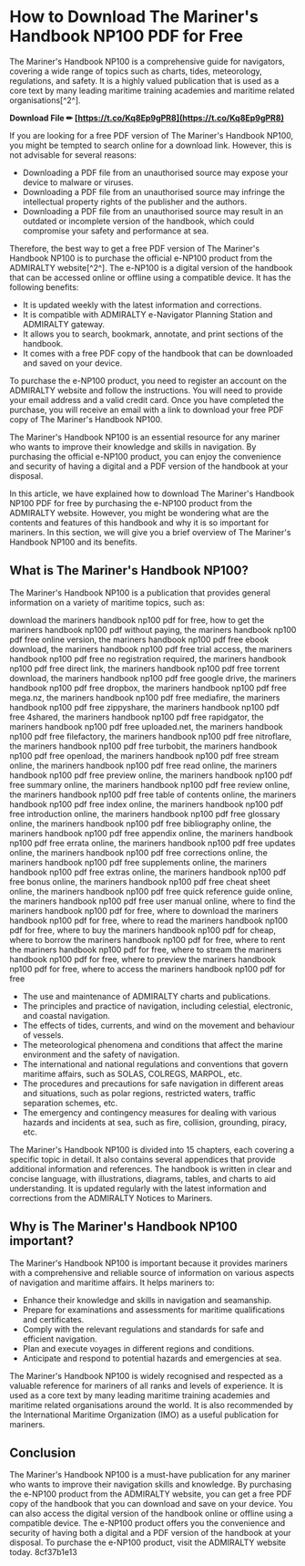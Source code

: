 # How to Download The Mariner's Handbook NP100 PDF for Free
 
The Mariner's Handbook NP100 is a comprehensive guide for navigators, covering a wide range of topics such as charts, tides, meteorology, regulations, and safety. It is a highly valued publication that is used as a core text by many leading maritime training academies and maritime related organisations[^2^].
 
**Download File ✏ [https://t.co/Kq8Ep9gPR8](https://t.co/Kq8Ep9gPR8)**


 
If you are looking for a free PDF version of The Mariner's Handbook NP100, you might be tempted to search online for a download link. However, this is not advisable for several reasons:
 
- Downloading a PDF file from an unauthorised source may expose your device to malware or viruses.
- Downloading a PDF file from an unauthorised source may infringe the intellectual property rights of the publisher and the authors.
- Downloading a PDF file from an unauthorised source may result in an outdated or incomplete version of the handbook, which could compromise your safety and performance at sea.

Therefore, the best way to get a free PDF version of The Mariner's Handbook NP100 is to purchase the official e-NP100 product from the ADMIRALTY website[^2^]. The e-NP100 is a digital version of the handbook that can be accessed online or offline using a compatible device. It has the following benefits:

- It is updated weekly with the latest information and corrections.
- It is compatible with ADMIRALTY e-Navigator Planning Station and ADMIRALTY gateway.
- It allows you to search, bookmark, annotate, and print sections of the handbook.
- It comes with a free PDF copy of the handbook that can be downloaded and saved on your device.

To purchase the e-NP100 product, you need to register an account on the ADMIRALTY website and follow the instructions. You will need to provide your email address and a valid credit card. Once you have completed the purchase, you will receive an email with a link to download your free PDF copy of The Mariner's Handbook NP100.
 
The Mariner's Handbook NP100 is an essential resource for any mariner who wants to improve their knowledge and skills in navigation. By purchasing the official e-NP100 product, you can enjoy the convenience and security of having a digital and a PDF version of the handbook at your disposal.

In this article, we have explained how to download The Mariner's Handbook NP100 PDF for free by purchasing the e-NP100 product from the ADMIRALTY website. However, you might be wondering what are the contents and features of this handbook and why it is so important for mariners. In this section, we will give you a brief overview of The Mariner's Handbook NP100 and its benefits.
 
## What is The Mariner's Handbook NP100?
 
The Mariner's Handbook NP100 is a publication that provides general information on a variety of maritime topics, such as:
 
download the mariners handbook np100 pdf for free,  how to get the mariners handbook np100 pdf without paying,  the mariners handbook np100 pdf free online version,  the mariners handbook np100 pdf free ebook download,  the mariners handbook np100 pdf free trial access,  the mariners handbook np100 pdf free no registration required,  the mariners handbook np100 pdf free direct link,  the mariners handbook np100 pdf free torrent download,  the mariners handbook np100 pdf free google drive,  the mariners handbook np100 pdf free dropbox,  the mariners handbook np100 pdf free mega.nz,  the mariners handbook np100 pdf free mediafire,  the mariners handbook np100 pdf free zippyshare,  the mariners handbook np100 pdf free 4shared,  the mariners handbook np100 pdf free rapidgator,  the mariners handbook np100 pdf free uploaded.net,  the mariners handbook np100 pdf free filefactory,  the mariners handbook np100 pdf free nitroflare,  the mariners handbook np100 pdf free turbobit,  the mariners handbook np100 pdf free openload,  the mariners handbook np100 pdf free stream online,  the mariners handbook np100 pdf free read online,  the mariners handbook np100 pdf free preview online,  the mariners handbook np100 pdf free summary online,  the mariners handbook np100 pdf free review online,  the mariners handbook np100 pdf free table of contents online,  the mariners handbook np100 pdf free index online,  the mariners handbook np100 pdf free introduction online,  the mariners handbook np100 pdf free glossary online,  the mariners handbook np100 pdf free bibliography online,  the mariners handbook np100 pdf free appendix online,  the mariners handbook np100 pdf free errata online,  the mariners handbook np100 pdf free updates online,  the mariners handbook np100 pdf free corrections online,  the mariners handbook np100 pdf free supplements online,  the mariners handbook np100 pdf free extras online,  the mariners handbook np100 pdf free bonus online,  the mariners handbook np100 pdf free cheat sheet online,  the mariners handbook np100 pdf free quick reference guide online,  the mariners handbook np100 pdf free user manual online,  where to find the mariners handbook np100 pdf for free,  where to download the mariners handbook np100 pdf for free,  where to read the mariners handbook np100 pdf for free,  where to buy the mariners handbook np100 pdf for cheap,  where to borrow the mariners handbook np100 pdf for free,  where to rent the mariners handbook np100 pdf for free,  where to stream the mariners handbook np100 pdf for free,  where to preview the mariners handbook np100 pdf for free,  where to access the mariners handbook np100 pdf for free

- The use and maintenance of ADMIRALTY charts and publications.
- The principles and practice of navigation, including celestial, electronic, and coastal navigation.
- The effects of tides, currents, and wind on the movement and behaviour of vessels.
- The meteorological phenomena and conditions that affect the marine environment and the safety of navigation.
- The international and national regulations and conventions that govern maritime affairs, such as SOLAS, COLREGS, MARPOL, etc.
- The procedures and precautions for safe navigation in different areas and situations, such as polar regions, restricted waters, traffic separation schemes, etc.
- The emergency and contingency measures for dealing with various hazards and incidents at sea, such as fire, collision, grounding, piracy, etc.

The Mariner's Handbook NP100 is divided into 15 chapters, each covering a specific topic in detail. It also contains several appendices that provide additional information and references. The handbook is written in clear and concise language, with illustrations, diagrams, tables, and charts to aid understanding. It is updated regularly with the latest information and corrections from the ADMIRALTY Notices to Mariners.
 
## Why is The Mariner's Handbook NP100 important?
 
The Mariner's Handbook NP100 is important because it provides mariners with a comprehensive and reliable source of information on various aspects of navigation and maritime affairs. It helps mariners to:

- Enhance their knowledge and skills in navigation and seamanship.
- Prepare for examinations and assessments for maritime qualifications and certificates.
- Comply with the relevant regulations and standards for safe and efficient navigation.
- Plan and execute voyages in different regions and conditions.
- Anticipate and respond to potential hazards and emergencies at sea.

The Mariner's Handbook NP100 is widely recognised and respected as a valuable reference for mariners of all ranks and levels of experience. It is used as a core text by many leading maritime training academies and maritime related organisations around the world. It is also recommended by the International Maritime Organization (IMO) as a useful publication for mariners.
 
## Conclusion
 
The Mariner's Handbook NP100 is a must-have publication for any mariner who wants to improve their navigation skills and knowledge. By purchasing the e-NP100 product from the ADMIRALTY website, you can get a free PDF copy of the handbook that you can download and save on your device. You can also access the digital version of the handbook online or offline using a compatible device. The e-NP100 product offers you the convenience and security of having both a digital and a PDF version of the handbook at your disposal. To purchase the e-NP100 product, visit the ADMIRALTY website today.
 8cf37b1e13
 
